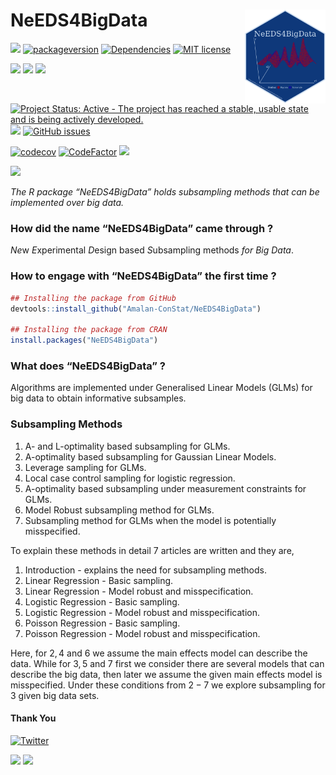 
# NeEDS4BigData <img src='man/figures/logo.png' align="right" height="150" />

<!-- badges: start -->

[![](https://www.r-pkg.org/badges/version/NeEDS4BigData)](https://cran.r-project.org/package=NeEDS4BigData)
[![packageversion](https://img.shields.io/badge/Package%20version-1.0.0-orange.svg?style=flat-square)](commits/main)
[![Dependencies](https://tinyverse.netlify.com/badge/NeEDS4BigData)](https://cran.r-project.org/package=NeEDS4BigData)
[![MIT
license](https://img.shields.io/badge/License-MIT-blue.svg)](https://lbesson.mit-license.org/)

[![](http://cranlogs.r-pkg.org/badges/grand-total/NeEDS4BigData?color=green)](https://cran.r-project.org/package=NeEDS4BigData)
[![](http://cranlogs.r-pkg.org/badges/last-month/NeEDS4BigData?color=green)](https://cran.r-project.org/package=NeEDS4BigData)
[![](http://cranlogs.r-pkg.org/badges/last-week/NeEDS4BigData?color=green)](https://cran.r-project.org/package=NeEDS4BigData)

[![Project Status: Active - The project has reached a stable, usable
state and is being actively
developed.](https://www.repostatus.org/badges/latest/active.svg)](https://www.repostatus.org/#active)
[![](https://img.shields.io/badge/lifecycle-stable-brightgreen.svg)](https://lifecycle.r-lib.org/articles/stages.html#stable)
[![GitHub
issues](https://img.shields.io/github/issues/Amalan-ConStat/NeEDS4BigData.svg?style=popout)](https://github.com/Amalan-ConStat/NeEDS4BigData/issues)

[![codecov](https://codecov.io/gh/Amalan-ConStat/NeEDS4BigData/graph/badge.svg?token=UHFWYFPDSI)](https://codecov.io/gh/Amalan-ConStat/NeEDS4BigData)
[![CodeFactor](https://www.codefactor.io/repository/github/Amalan-ConStat/NeEDS4BigData/badge)](https://www.codefactor.io/repository/github/Amalan-ConStat/NeEDS4BigData)
[![](https://img.shields.io/github/languages/code-size/Amalan-ConStat/NeEDS4BigData.svg)](https://github.com/Amalan-ConStat/NeEDS4BigData)

[![](https://img.shields.io/badge/doi-10.1007/s00362--023--01446--9-green.svg)](https://doi.org/10.1007/s00362-023-01446-9)
<!-- badges: end -->

*The R package “NeEDS4BigData” holds subsampling methods that can be
implemented over big data.*

### How did the name “NeEDS4BigData” came through ?

*Ne*w *E*xperimental *D*esign based *S*ubsampling methods *for Big
Data*.

### How to engage with “NeEDS4BigData” the first time ?

``` r
## Installing the package from GitHub
devtools::install_github("Amalan-ConStat/NeEDS4BigData")

## Installing the package from CRAN
install.packages("NeEDS4BigData")
```

### What does “NeEDS4BigData” ?

Algorithms are implemented under Generalised Linear Models (GLMs) for
big data to obtain informative subsamples.

### Subsampling Methods

1.  A- and L-optimality based subsampling for GLMs.
2.  A-optimality based subsampling for Gaussian Linear Models.
3.  Leverage sampling for GLMs.
4.  Local case control sampling for logistic regression.
5.  A-optimality based subsampling under measurement constraints for
    GLMs.
6.  Model Robust subsampling method for GLMs.
7.  Subsampling method for GLMs when the model is potentially
    misspecified.

To explain these methods in detail $7$ articles are written and they
are,

1.  Introduction - explains the need for subsampling methods.
2.  Linear Regression - Basic sampling.
3.  Linear Regression - Model robust and misspecification.
4.  Logistic Regression - Basic sampling.
5.  Logistic Regression - Model robust and misspecification.
6.  Poisson Regression - Basic sampling.
7.  Poisson Regression - Model robust and misspecification.

Here, for $2,4$ and $6$ we assume the main effects model can describe
the data. While for $3,5$ and $7$ first we consider there are several
models that can describe the big data, then later we assume the given
main effects model is misspecified. Under these conditions from $2-7$ we
explore subsampling for $3$ given big data sets.

#### Thank You

[![Twitter](https://img.shields.io/twitter/url/https/github.com/Amalan-ConStat/NeEDS4BigData.svg?style=social)](https://twitter.com/intent/tweet?text=Wow:&url=https%3A%2F%2Fgithub.com%2FAmalan-ConStat%2FNeEDS4BigData)

[![](https://img.shields.io/badge/LinkedIn-Amalan%20Mahendran-black.svg?style=flat)](https://www.linkedin.com/in/amalan-mahendran-72b86b37/)
[![](https://img.shields.io/badge/Research%20Gate-Amalan%20Mahendran-black.svg?style=flat)](https://www.researchgate.net/profile/Amalan_Mahendran)
